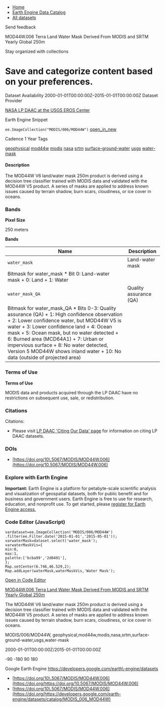 



* [Home](https://developers.google.com/)
* [Earth Engine Data Catalog](https://developers.google.com/earth-engine/datasets)
* [All datasets](https://developers.google.com/earth-engine/datasets/catalog)





 
 
 Send feedback
 
 

MOD44W.006 Terra Land Water Mask Derived From MODIS and SRTM Yearly Global 250m


 
 Stay organized with collections
 

 
 Save and categorize content based on your preferences.
=================================================================================================================================================================================








Dataset Availability
2000\-01\-01T00:00:00Z–2015\-01\-01T00:00:00Z
Dataset Provider


[NASA LP DAAC at the USGS EROS Center](https://doi.org/10.5067/MODIS/MOD44W.006)



Earth Engine Snippet


`ee.ImageCollection("MODIS/006/MOD44W")` 
[open\_in\_new](https://code.earthengine.google.com/?scriptPath=Examples:Datasets/MODIS/MODIS_006_MOD44W)





Cadence
1 Year
Tags


[geophysical](/earth-engine/datasets/tags/geophysical)
[mod44w](/earth-engine/datasets/tags/mod44w)
[modis](/earth-engine/datasets/tags/modis)
[nasa](/earth-engine/datasets/tags/nasa)
[srtm](/earth-engine/datasets/tags/srtm)
[surface\-ground\-water](/earth-engine/datasets/tags/surface-ground-water)
[usgs](/earth-engine/datasets/tags/usgs)
[water\-mask](/earth-engine/datasets/tags/water-mask)








#### Description



The MOD44W V6 land/water mask 250m product is derived using a
decision tree classifier trained with MODIS data and validated with the
MOD44W V5 product. A series of masks are applied to address known issues
caused by terrain shadow, burn scars, cloudiness, or ice cover in oceans.





### Bands



**Pixel Size**
  
250 meters



**Bands**




| Name | Description |
| --- | --- |
| `water_mask` | Land\-water mask |
| Bitmask for water\_mask * Bit 0: Land\-water mask 	+ 0: Land 	+ 1: Water | | | | | | | | | | | | | | | | | | | | | | | | | | | | | | | | | | | | | | | | | | | | | | | | | | | | | | | | | | | | | | | | | | | | | | | | | | | | | | | | | | | | | | | | | | | | | | | | | | | |
| `water_mask_QA` | Quality assurance (QA) |
| Bitmask for water\_mask\_QA * Bits 0\-3: Quality assurance (QA) 	+ 1: High confidence observation 	+ 2: Lower confidence water, but MOD44W V5 is water 	+ 3: Lower confidence land 	+ 4: Ocean mask 	+ 5: Ocean mask, but no water detected 	+ 6: Burned area (MCD64A1\) 	+ 7: Urban or impervious surface 	+ 8: No water detected, Version 5 MOD44W shows inland water 	+ 10: No data (outside of projected area) | | | | | | | | | | | | | | | | | | | | | | | | | | | | | | | | | | | | | | | | | | | | | | | | | | | | | | | | | | | | | | | | | | | | | | | | | | | | | | | | | | | | | | | | | | | | | | | | | | | |




### Terms of Use


**Terms of Use**


MODIS data and products acquired through the LP DAAC
have no restrictions on subsequent use, sale, or redistribution.




### Citations



Citations:
* Please visit [LP DAAC 'Citing Our Data' page](https://lpdaac.usgs.gov/citing_our_data)
for information on citing LP DAAC datasets.





### DOIs


* [https://doi.org/10\.5067/MODIS/MOD44W.006](https://doi.org/10.5067/MODIS/MOD44W.006)




### Explore with Earth Engine


**Important:** 
 Earth Engine is a platform for petabyte\-scale scientific analysis and visualization of
 geospatial datasets, both for public benefit and for business and government users.
 Earth Engine is free to use for research, education, and nonprofit use. To get started, please
 [register for Earth Engine access.](https://console.cloud.google.com/earth-engine)



### Code Editor (JavaScript)



```
vardataset=ee.ImageCollection('MODIS/006/MOD44W')
.filter(ee.Filter.date('2015-01-01','2015-05-01'));
varwaterMask=dataset.select('water_mask');
varwaterMaskVis={
min:0,
max:1,
palette:['bcba99','2d0491'],
};
Map.setCenter(6.746,46.529,2);
Map.addLayer(waterMask,waterMaskVis,'Water Mask');
```



[Open in Code Editor](https://code.earthengine.google.com/?scriptPath=Examples:Datasets/MODIS/MODIS_006_MOD44W)


[MOD44W.006 Terra Land Water Mask Derived From MODIS and SRTM Yearly Global 250m](/earth-engine/datasets/catalog/MODIS_006_MOD44W)

The MOD44W V6 land/water mask 250m product is derived using a decision tree classifier trained with MODIS data and validated with the MOD44W V5 product. A series of masks are applied to address known issues caused by terrain shadow, burn scars, cloudiness, or ice cover in oceans.

 MODIS/006/MOD44W,
 geophysical,mod44w,modis,nasa,srtm,surface\-ground\-water,usgs,water\-mask

2000\-01\-01T00:00:00Z/2015\-01\-01T00:00:00Z



 \-90 \-180 90 180
 



Google Earth Engine
https://developers.google.com/earth\-engine/datasets

* [https://doi.org/10\.5067/MODIS/MOD44W.006](https://doi.org/https://doi.org/10.5067/MODIS/MOD44W.006)
* [https://doi.org/10\.5067/MODIS/MOD44W.006](https://doi.org/https://developers.google.com/earth-engine/datasets/catalog/MODIS_006_MOD44W)









